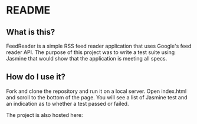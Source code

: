 # README

## What is this?

FeedReader is a simple RSS feed reader application that uses Google's feed reader API. The purpose of this project was to write a test suite using Jasmine that would show that the application is meeting all specs.

## How do I use it?

Fork and clone the repository and run it on a local server. Open index.html and scroll to the bottom of the page. You will see a list of Jasmine test and an indication as to whether a test passed or failed. 

The project is also hosted here:
